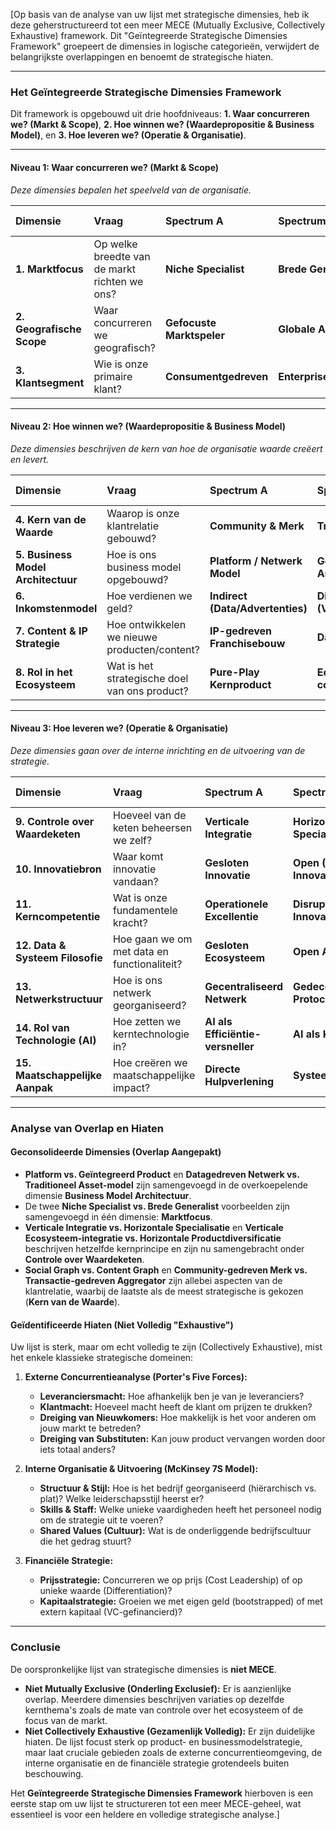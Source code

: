 [Op basis van de analyse van uw lijst met strategische dimensies, heb ik deze geherstructureerd tot een meer MECE (Mutually Exclusive, Collectively Exhaustive) framework. Dit "Geïntegreerde Strategische Dimensies Framework" groepeert de dimensies in logische categorieën, verwijdert de belangrijkste overlappingen en benoemt de strategische hiaten.

---

### **Het Geïntegreerde Strategische Dimensies Framework**

Dit framework is opgebouwd uit drie hoofdniveaus: **1. Waar concurreren we? (Markt & Scope)**, **2. Hoe winnen we? (Waardepropositie & Business Model)**, en **3. Hoe leveren we? (Operatie & Organisatie)**.

---

#### **Niveau 1: Waar concurreren we? (Markt & Scope)**
*Deze dimensies bepalen het speelveld van de organisatie.*

| Dimensie | Vraag | Spectrum A | Spectrum B | Gebaseerd op uw voorbeelden |
| :--- | :--- | :--- | :--- | :--- |
| **1. Marktfocus** | Op welke breedte van de markt richten we ons? | **Niche Specialist** | **Brede Generalist** | Figma/Adobe; Urban Arrow/Gazelle |
| **2. Geografische Scope** | Waar concurreren we geografisch? | **Gefocuste Marktspeler** | **Globale Aggregator** | Uber/Lyft |
| **3. Klantsegment** | Wie is onze primaire klant? | **Consumentgedreven** | **Enterprisegedreven** | Google/Microsoft |

---

#### **Niveau 2: Hoe winnen we? (Waardepropositie & Business Model)**
*Deze dimensies beschrijven de kern van hoe de organisatie waarde creëert en levert.*

| Dimensie | Vraag | Spectrum A | Spectrum B | Gebaseerd op uw voorbeelden |
| :--- | :--- | :--- | :--- | :--- |
| **4. Kern van de Waarde** | Waarop is onze klantrelatie gebouwd? | **Community & Merk** | **Transactie & Efficiëntie** | Airbnb/Booking.com |
| **5. Business Model Architectuur** | Hoe is ons business model opgebouwd? | **Platform / Netwerk Model** | **Geïntegreerd Product / Asset Model** | Android/Apple; Airbnb/Hilton |
| **6. Inkomstenmodel**| Hoe verdienen we geld? | **Indirect (Data/Advertenties)** | **Direct (Verkoop/Abonnement)** | Google/Microsoft |
| **7. Content & IP Strategie** | Hoe ontwikkelen we nieuwe producten/content? | **IP-gedreven Franchisebouw** | **Datagedreven Creatie** | Netflix/Disney |
| **8. Rol in het Ecosysteem**| Wat is het strategische doel van ons product? | **Pure-Play Kernproduct** | **Ecosysteem-component** | Spotify/Apple Music |

---

#### **Niveau 3: Hoe leveren we? (Operatie & Organisatie)**
*Deze dimensies gaan over de interne inrichting en de uitvoering van de strategie.*

| Dimensie | Vraag | Spectrum A | Spectrum B | Gebaseerd op uw voorbeelden |
| :--- | :--- | :--- | :--- | :--- |
| **9. Controle over Waardeketen** | Hoeveel van de keten beheersen we zelf? | **Verticale Integratie** | **Horizontale Specialisatie** | Netflix/Spotify; Apple/Samsung |
| **10. Innovatiebron**| Waar komt innovatie vandaan? | **Gesloten Innovatie** | **Open (Community) Innovatie** | LEGO/Nintendo |
| **11. Kerncompetentie**| Wat is onze fundamentele kracht? | **Operationele Excellentie** | **Disruptieve Innovatie** | Tesla/Toyota |
| **12. Data & Systeem Filosofie** | Hoe gaan we om met data en functionaliteit? | **Gesloten Ecosysteem** | **Open API-Platform** | Apple Health/Adyen |
| **13. Netwerkstructuur**| Hoe is ons netwerk georganiseerd? | **Gecentraliseerd Netwerk** | **Gedecentraliseerd Protocol** | YouTube/Bitcoin |
| **14. Rol van Technologie (AI)** | Hoe zetten we kerntechnologie in? | **AI als Efficiëntie-versneller** | **AI als Kernproduct** | Amazon/OpenAI |
| **15. Maatschappelijke Aanpak** | Hoe creëren we maatschappelijke impact? | **Directe Hulpverlening** | **Systeemverandering** | Fairphone/TOMS |

---

### **Analyse van Overlap en Hiaten**

#### **Geconsolideerde Dimensies (Overlap Aangepakt)**

* **Platform vs. Geïntegreerd Product** en **Datagedreven Netwerk vs. Traditioneel Asset-model** zijn samengevoegd in de overkoepelende dimensie **Business Model Architectuur**.
* De twee **Niche Specialist vs. Brede Generalist** voorbeelden zijn samengevoegd in één dimensie: **Marktfocus**.
* **Verticale Integratie vs. Horizontale Specialisatie** en **Verticale Ecosysteem-integratie vs. Horizontale Productdiversificatie** beschrijven hetzelfde kernprincipe en zijn nu samengebracht onder **Controle over Waardeketen**.
* **Social Graph vs. Content Graph** en **Community-gedreven Merk vs. Transactie-gedreven Aggregator** zijn allebei aspecten van de klantrelatie, waarbij de laatste als de meest strategische is gekozen (**Kern van de Waarde**).

#### **Geïdentificeerde Hiaten (Niet Volledig "Exhaustive")**

Uw lijst is sterk, maar om echt volledig te zijn (Collectively Exhaustive), mist het enkele klassieke strategische domeinen:

1.  **Externe Concurrentieanalyse (Porter's Five Forces):**
    * **Leveranciersmacht:** Hoe afhankelijk ben je van je leveranciers?
    * **Klantmacht:** Hoeveel macht heeft de klant om prijzen te drukken?
    * **Dreiging van Nieuwkomers:** Hoe makkelijk is het voor anderen om jouw markt te betreden?
    * **Dreiging van Substituten:** Kan jouw product vervangen worden door iets totaal anders?

2.  **Interne Organisatie & Uitvoering (McKinsey 7S Model):**
    * **Structuur & Stijl:** Hoe is het bedrijf georganiseerd (hiërarchisch vs. plat)? Welke leiderschapsstijl heerst er?
    * **Skills & Staff:** Welke unieke vaardigheden heeft het personeel nodig om de strategie uit te voeren?
    * **Shared Values (Cultuur):** Wat is de onderliggende bedrijfscultuur die het gedrag stuurt?

3.  **Financiële Strategie:**
    * **Prijsstrategie:** Concurreren we op prijs (Cost Leadership) of op unieke waarde (Differentiation)?
    * **Kapitaalstrategie:** Groeien we met eigen geld (bootstrapped) of met extern kapitaal (VC-gefinancierd)?

---

### **Conclusie**

De oorspronkelijke lijst van strategische dimensies is **niet MECE**.

* **Niet Mutually Exclusive (Onderling Exclusief):** Er is aanzienlijke overlap. Meerdere dimensies beschrijven variaties op dezelfde kernthema's zoals de mate van controle over het ecosysteem of de focus van de markt.
* **Niet Collectively Exhaustive (Gezamenlijk Volledig):** Er zijn duidelijke hiaten. De lijst focust sterk op product- en businessmodelstrategie, maar laat cruciale gebieden zoals de externe concurrentieomgeving, de interne organisatie en de financiële strategie grotendeels buiten beschouwing.

Het **Geïntegreerde Strategische Dimensies Framework** hierboven is een eerste stap om uw lijst te structureren tot een meer MECE-geheel, wat essentieel is voor een heldere en volledige strategische analyse.]